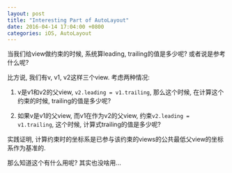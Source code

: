 ```yaml
---
layout: post
title: "Interesting Part of AutoLayout"
date: 2016-04-14 17:04:00 +0800
categories: iOS, AutoLayout
---
```


当我们给view做约束的时候, 系统算leading, trailing的值是多少呢? 或者说是参考什么呢?

比方说, 我们有v, v1, v2这样三个view. 考虑两种情况:

1. v是v1和v2的父view, `v2.leading = v1.trailing`, 那么这个时候, 在计算这个约束的时候, trailing的值是多少呢?

2. 如果v是v1的父view, 而v1在作为v2的父view, 约束`v2.leading = v1.trailing`, 这个时候, 计算式trailing的值是多少呢?

实践证明, 计算约束时的坐标系是已参与该约束的views的公共最低父view的坐标系作为基准的.

那么知道这个有什么用呢? 其实也没啥用... 
